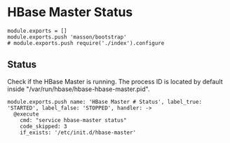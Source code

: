 
# HBase Master Status

    module.exports = []
    module.exports.push 'masson/bootstrap'
    # module.exports.push require('./index').configure

## Status

Check if the HBase Master is running. The process ID is located by default
inside "/var/run/hbase/hbase-hbase-master.pid".

    module.exports.push name: 'HBase Master # Status', label_true: 'STARTED', label_false: 'STOPPED', handler: ->
      @execute
        cmd: "service hbase-master status"
        code_skipped: 3
        if_exists: '/etc/init.d/hbase-master'
